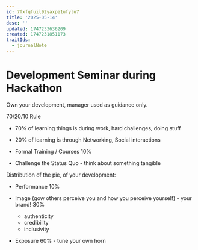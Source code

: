 ```yaml
---
id: 7fxfqfuil92yaxpe1ufylu7
title: '2025-05-14'
desc: ''
updated: 1747233636209
created: 1747231851173
traitIds:
  - journalNote
---
```

# Development Seminar during Hackathon

Own your development, manager used as guidance only. 

70/20/10 Rule
- 70% of learning things is during work, hard challenges, doing stuff
- 20% of learning is through Networking, Social interactions
- Formal Training / Courses 10%


- Challenge the Status Quo - think about something tangible

Distribution of the pie, of your development:
- Performance 10%
- Image (gow others perceive you and how you perceive yourself) - your brand! 30%
   - authenticity
   - credibility
   - inclusivity

- Exposure 60% - tune your own horn